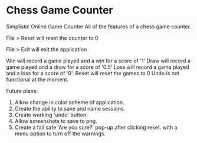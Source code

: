 # Chess Game Counter
 Simplistic Online Game Counter
All of the features of a chess game counter.

File > Reset will reset the counter to 0

File > Exit will exit the application

Win will record a game played and a win for a score of '1'
Draw will record a game played and a draw for a score of '0.5'
Loss will record a game played and a loss for a score of '0'.
Reset will reset the games to 0
Undo is not functional at the moment.

Future plans:
1. Allow change in color scheme of application.
2. Create the ability to save and name sessions.
3. Create working 'undo' button.
4. Allow screenshots to save to png.
5. Create a fail safe 'Are you sure?' pop-up after clicking reset. with a menu option to turn off the warnings.
